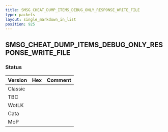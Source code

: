 ```yaml
---
title: SMSG_CHEAT_DUMP_ITEMS_DEBUG_ONLY_RESPONSE_WRITE_FILE
type: packets
layout: single_markdown_in_list
position: 925
---
```


## SMSG_CHEAT_DUMP_ITEMS_DEBUG_ONLY_RESPONSE_WRITE_FILE

### Status

Version | Hex | Comment
---------- | ---------- | ---------- 
Classic |  |  
TBC |  |  
WotLK |  |  
Cata |  |  
MoP |  |  